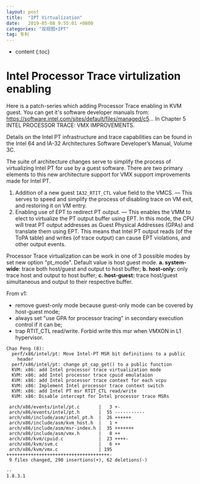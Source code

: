 ```yaml
---
layout: post
title:  "IPT Virtualization"
date:   2019-05-08 9:55:01 +0800
categories: "双视图+IPT"
tag: 专利
---
```

* content
{:toc}


# Intel Processor Trace virtulization enabling

Here is a patch-series which adding Processor Trace enabling in KVM guest. You can get it's software developer manuals from:
https://software.intel.com/sites/default/files/managed/c5...
In Chapter 5 INTEL PROCESSOR TRACE: VMX IMPROVEMENTS.

Details on the Intel PT infrastructure and trace capabilities can be found in the Intel 64 and IA-32 Architectures Software Developer’s Manual, Volume 3C.

The suite of architecture changes serve to simplify the process of virtualizing Intel PT for use by a guest software. There are two primary elements to this new architecture support for VMX support improvements made for Intel PT.
1. Addition of a new guest `IA32_RTIT_CTL` value field to the VMCS.
  — This serves to speed and simplify the process of disabling trace on VM exit, and restoring it on VM entry.
2. Enabling use of EPT to redirect PT output.
  — This enables the VMM to elect to virtualize the PT output buffer using EPT. In this mode, the CPU will treat PT output addresses as Guest Physical Addresses (GPAs) and translate them using EPT. This means that Intel PT output reads (of the ToPA table) and writes (of trace output) can cause EPT violations, and other output events.

Processor Trace virtualization can be work in one of 3 possible modes by set new option "pt_mode". Default value is host guest mode.
 **a. system-wide**: trace both host/guest and output to host buffer;
 **b. host-only:** only trace host and output to host buffer;
 **c. host-guest:** trace host/guest simultaneous and output to their respective buffer.

From v1:
 - remove guest-only mode because guest-only mode can be covered by host-guest mode;
 - always set "use GPA for processor tracing" in secondary execution control if it can be;
 - trap RTIT_CTL read/write. Forbid write this msr when VMXON in L1 hypervisor.

```
Chao Peng (8):
  perf/x86/intel/pt: Move Intel-PT MSR bit definitions to a public
    header
  perf/x86/intel/pt: change pt_cap_get() to a public function
  KVM: x86: add Intel processor trace virtualization mode
  KVM: x86: add Intel processor trace cpuid emulataion
  KVM: x86: add Intel processor trace context for each vcpu
  KVM: x86: Implement Intel processor trace context switch
  KVM: x86: add Intel PT msr RTIT_CTL read/write
  KVM: x86: Disable intercept for Intel processor trace MSRs

 arch/x86/events/intel/pt.c       |   3 +-
 arch/x86/events/intel/pt.h       |  55 -----------
 arch/x86/include/asm/intel_pt.h  |  26 ++++++
 arch/x86/include/asm/kvm_host.h  |   1 +
 arch/x86/include/asm/msr-index.h |  35 +++++++
 arch/x86/include/asm/vmx.h       |   8 ++
 arch/x86/kvm/cpuid.c             |  23 ++++-
 arch/x86/kvm/svm.c               |   6 ++
 arch/x86/kvm/vmx.c               | 195 ++++++++++++++++++++++++++++++++++++++-
 9 files changed, 290 insertions(+), 62 deletions(-)

-- 
1.8.3.1
```

